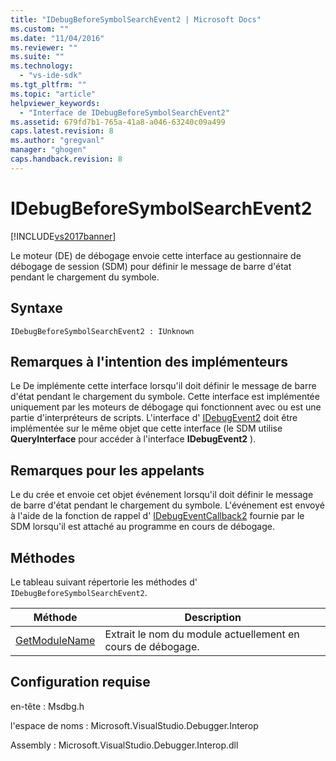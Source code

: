 ```yaml
---
title: "IDebugBeforeSymbolSearchEvent2 | Microsoft Docs"
ms.custom: ""
ms.date: "11/04/2016"
ms.reviewer: ""
ms.suite: ""
ms.technology: 
  - "vs-ide-sdk"
ms.tgt_pltfrm: ""
ms.topic: "article"
helpviewer_keywords: 
  - "Interface de IDebugBeforeSymbolSearchEvent2"
ms.assetid: 679fd7b1-765a-41a8-a046-63240c09a499
caps.latest.revision: 8
ms.author: "gregvanl"
manager: "ghogen"
caps.handback.revision: 8
---
```

# IDebugBeforeSymbolSearchEvent2
[!INCLUDE[vs2017banner](../../../code-quality/includes/vs2017banner.md)]

Le moteur \(DE\) de débogage envoie cette interface au gestionnaire de débogage de session \(SDM\) pour définir le message de barre d'état pendant le chargement du symbole.  
  
## Syntaxe  
  
```  
IDebugBeforeSymbolSearchEvent2 : IUnknown  
```  
  
## Remarques à l'intention des implémenteurs  
 Le De implémente cette interface lorsqu'il doit définir le message de barre d'état pendant le chargement du symbole.  Cette interface est implémentée uniquement par les moteurs de débogage qui fonctionnent avec ou est une partie d'interpréteurs de scripts.  L'interface d' [IDebugEvent2](../../../extensibility/debugger/reference/idebugevent2.md) doit être implémentée sur le même objet que cette interface \(le SDM utilise **QueryInterface** pour accéder à l'interface **IDebugEvent2** \).  
  
## Remarques pour les appelants  
 Le du crée et envoie cet objet événement lorsqu'il doit définir le message de barre d'état pendant le chargement du symbole.  L'événement est envoyé à l'aide de la fonction de rappel d' [IDebugEventCallback2](../../../extensibility/debugger/reference/idebugeventcallback2.md) fournie par le SDM lorsqu'il est attaché au programme en cours de débogage.  
  
## Méthodes  
 Le tableau suivant répertorie les méthodes d' `IDebugBeforeSymbolSearchEvent2`.  
  
|Méthode|Description|  
|-------------|-----------------|  
|[GetModuleName](../../../extensibility/debugger/reference/idebugbeforesymbolsearchevent2-getmodulename.md)|Extrait le nom du module actuellement en cours de débogage.|  
  
## Configuration requise  
 en\-tête : Msdbg.h  
  
 l'espace de noms : Microsoft.VisualStudio.Debugger.Interop  
  
 Assembly : Microsoft.VisualStudio.Debugger.Interop.dll